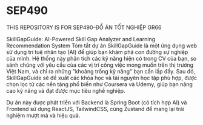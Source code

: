 # SEP490
THIS REPOSITORY IS FOR SEP490-ĐỒ ÁN TỐT NGHIỆP GR66

SkillGapGuide: AI-Powered Skill Gap Analyzer and Learning Recommendation System
Tóm tắt dự án
SkillGapGuide là một ứng dụng web sử dụng trí tuệ nhân tạo (AI) để giúp bạn khám phá con đường sự nghiệp của mình. Hệ thống này phân tích các kỹ năng hiện có trong CV của bạn, so sánh chúng với yêu cầu của các vị trí công việc mong muốn trên thị trường Việt Nam, và chỉ ra những "khoảng trống kỹ năng" bạn cần lấp đầy. Sau đó, SkillGapGuide sẽ đề xuất các khóa học và tài nguyên học tập phù hợp, được chọn lọc từ các nền tảng phổ biến như Coursera và Udemy, giúp bạn nâng cao kỹ năng và đạt được mục tiêu nghề nghiệp.

Dự án này được phát triển với Backend là Spring Boot (có tích hợp AI) và Frontend sử dụng ReactJS, TailwindCSS, cùng Zustand để mang lại trải nghiệm mượt mà và hiệu quả.

